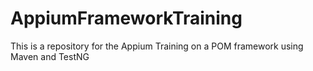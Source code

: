 # AppiumFrameworkTraining
This is a repository for the Appium Training on a POM framework using Maven and TestNG
